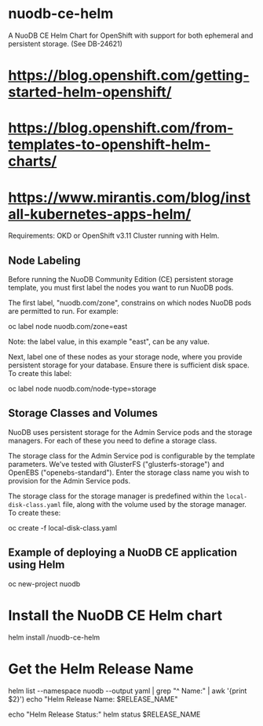 # nuodb-ce-helm

A NuoDB CE Helm Chart for OpenShift with support for both ephemeral and
persistent storage.
(See DB-24621)


# https://blog.openshift.com/getting-started-helm-openshift/
# https://blog.openshift.com/from-templates-to-openshift-helm-charts/
# https://www.mirantis.com/blog/install-kubernetes-apps-helm/


Requirements: OKD or OpenShift v3.11 Cluster running with Helm.


Node Labeling
-------------

Before running the NuoDB Community Edition (CE) persistent storage template,
you must first label the nodes you want to run NuoDB pods.

The first label, "nuodb.com/zone", constrains on which nodes NuoDB pods are
permitted to run. For example:

  oc label node <node-name> nuodb.com/zone=east

Note: the label value, in this example "east", can be any value.

Next, label one of these nodes as your storage node, where you provide persistent
storage for your database. Ensure there is sufficient disk space. To create this label:

  oc label node <node-name> nuodb.com/node-type=storage

Storage Classes and Volumes
---------------------------

NuoDB uses persistent storage for the Admin Service pods and the storage managers. For each of these you need to define a storage class.

The storage class for the Admin Service pod is configurable by the template parameters.
We've tested with GlusterFS ("glusterfs-storage") and OpenEBS ("openebs-standard").
Enter the storage class name you wish to provision for the Admin Service pods.

The storage class for the storage manager is predefined within the `local-disk-class.yaml`  file, along with the volume used by the storage manager. To create these:

  oc create -f local-disk-class.yaml
	

Example of deploying a NuoDB CE application using Helm
------------------------------------------------------

oc new-project nuodb

# Install the NuoDB CE Helm chart
helm install <path-to>/nuodb-ce-helm

# Get the Helm Release Name
helm list --namespace nuodb --output yaml | grep  "^  Name:" | awk '{print $2}')
echo "Helm Release Name: $RELEASE_NAME"


echo "Helm Release Status:"
helm status $RELEASE_NAME


